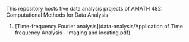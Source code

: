 This repository hosts five data analysis projects of AMATH 482: Computational Methods for Data Analysis

1. [Time-frequency Fourier analysis](data-analysis/Application of Time frequency Analysis - Imaging and locating.pdf)
